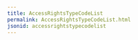 ```yaml
---
title: AccessRightsTypeCodeList
permalink: AccessRightsTypeCodeList.html
jsonid: accessrightstypecodelist
---
```

